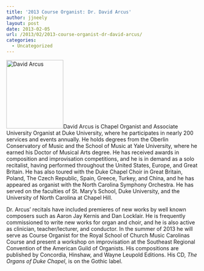 ```yaml
---
title: '2013 Course Organist: Dr. David Arcus'
author: jjneely
layout: post
date: 2013-02-05
url: /2013/02/2013-course-organist-dr-david-arcus/
categories:
  - Uncategorized
---
```

[<img class="size-full wp-image-464 alignleft" alt="David Arcus" src="/wp-content/uploads/2010/08/david-arcus-headshot.jpg" width="150" height="180" />][1]David Arcus is Chapel Organist and Associate University Organist at Duke University, where he participates in nearly 200 services and events annually. He holds degrees from the Oberlin Conservatory of Music and the School of Music at Yale University, where he earned his Doctor of Musical Arts degree. He has received awards in composition and improvisation competitions, and he is in demand as a solo recitalist, having performed throughout the United States, Europe, and Great Britain. He has also toured with the Duke Chapel Choir in Great Britain, Poland, The Czech Republic, Spain, Greece, Turkey, and China, and he has appeared as organist with the North Carolina Symphony Orchestra. He has served on the faculties of St. Mary’s School, Duke University, and the University of North Carolina at Chapel Hill.

Dr. Arcus&#8217; recitals have included premieres of new works by well known composers such as Aaron Jay Kernis and Dan Locklair. He is frequently commissioned to write new works for organ and choir, and he is also active as clinician, teacher/lecturer, and conductor. In the summer of 2013 he will serve as Course Organist for the Royal School of Church Music Carolinas Course and present a workshop on improvisation at the Southeast Regional Convention of the American Guild of Organists. His compositions are published by Concordia, Hinshaw, and Wayne Leupold Editions. His CD, *The Organs of Duke Chapel*, is on the Gothic label.

 [1]: /wp-content/uploads/2010/08/david-arcus-headshot.jpg